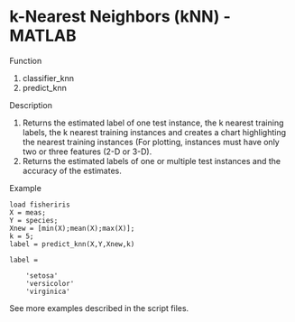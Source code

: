 # k-Nearest Neighbors (kNN) - MATLAB

Function 
1. classifier_knn 
2. predict_knn

Description 
1. Returns the estimated label of one test instance, the k nearest training labels, the k nearest training instances and creates a chart highlighting the nearest training instances (For plotting, instances must have only two or three features (2-D or 3-D).
2. Returns the estimated labels of one or multiple test instances and the accuracy of the estimates.

Example

    load fisheriris
    X = meas;
    Y = species;
    Xnew = [min(X);mean(X);max(X)];
    k = 5;
    label = predict_knn(X,Y,Xnew,k)
    
    label =
    
        'setosa'
        'versicolor'
        'virginica'

See more examples described in the script files.
